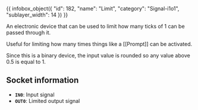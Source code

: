 {{ infobox_object({
	"id": 182,
	"name": "Limit",
	"category": "Signal-i1o1",
	"sublayer_width": 14
}) }}

An electronic device that can be used to limit how many ticks of 1 can be passed through it.

Useful for limiting how many times things like a [[Prompt]] can be activated.

Since this is a binary device, the input value is rounded so any value above 0.5 is equal to 1.

## Socket information
- **`IN0`**: Input signal
- **`OUT0`**: Limited output signal
